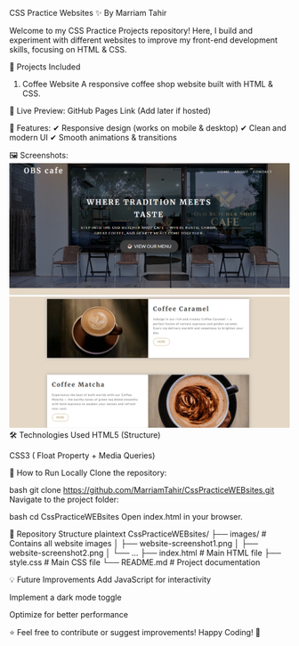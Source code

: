 CSS Practice Websites ✨
By Marriam Tahir

Welcome to my CSS Practice Projects repository! Here, I build and experiment with different websites to improve my front-end development skills, focusing on HTML & CSS.

📌 Projects Included
1. Coffee Website
A responsive coffee shop website built with HTML & CSS.

🔗 Live Preview: GitHub Pages Link (Add later if hosted)

📌 Features:
✔ Responsive design (works on mobile & desktop)
✔ Clean and modern UI
✔ Smooth animations & transitions

🖼️ Screenshots:
![Screenshot 1](images/website-screenshot1.png)
![Screenshot 2](images/website-screenshot2.png)
🛠️ Technologies Used
HTML5 (Structure)

CSS3 ( Float Property + Media Queries)

🚀 How to Run Locally
Clone the repository:

bash
git clone https://github.com/MarriamTahir/CssPracticeWEBsites.git
Navigate to the project folder:

bash
cd CssPracticeWEBsites
Open index.html in your browser.

📂 Repository Structure
plaintext
CssPracticeWEBsites/
├── images/                  # Contains all website images
│   ├── website-screenshot1.png
│   ├── website-screenshot2.png
│   └── ...
├── index.html               # Main HTML file
├── style.css                # Main CSS file
└── README.md                # Project documentation


💡 Future Improvements
Add JavaScript for interactivity

Implement a dark mode toggle

Optimize for better performance

⭐ Feel free to contribute or suggest improvements!
Happy Coding! 🚀


